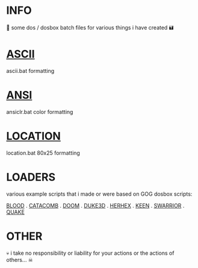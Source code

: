 # INFO

💾 some dos / dosbox batch files for various things i have created 🖬

# [ASCII](https://github.com/arrowgent/dosbox-batch-stuff/tree/main/ascii)

ascii.bat formatting

# [ANSI](https://github.com/arrowgent/dosbox-batch-stuff/tree/main/ansi)

ansiclr.bat color formatting

# [LOCATION](https://github.com/arrowgent/dosbox-batch-stuff/tree/main/location)

location.bat 80x25 formatting

# **LOADERS**

various example scripts that i made or were based on GOG dosbox scripts:

[BLOOD](https://github.com/arrowgent/dosbox-batch-stuff/tree/main/loaders/blood) . 
[CATACOMB](https://github.com/arrowgent/dosbox-batch-stuff/tree/main/loaders/catacomb) . 
[DOOM](https://github.com/arrowgent/dosbox-batch-stuff/tree/main/loaders/doom) . 
[DUKE3D](https://github.com/arrowgent/dosbox-batch-stuff/tree/main/loaders/duke3d) . 
[HERHEX](https://github.com/arrowgent/dosbox-batch-stuff/tree/main/loaders/heretic_hexen) . 
[KEEN](https://github.com/arrowgent/dosbox-batch-stuff/tree/main/loaders/keen) . 
[SWARRIOR](https://github.com/arrowgent/dosbox-batch-stuff/tree/main/loaders/shadow_warrior) . 
[QUAKE](https://github.com/arrowgent/dosbox-batch-stuff/tree/main/loaders/quake)

# OTHER

💀 i take no responsibility or liability for your actions or the actions of others... ☠
